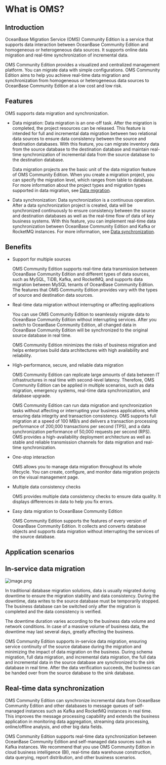 # What is OMS?

## Introduction

OceanBase Migration Service (OMS) Community Edition is a service that supports data interaction between OceanBase Community Edition and homogeneous or heterogeneous data sources. It supports online data migration and real-time synchronization of incremental data.

OMS Community Edition provides a visualized and centralized management platform. You can migrate data with simple configurations. OMS Community Edition aims to help you achieve real-time data migration and synchronization from homogeneous or heterogeneous data sources to OceanBase Community Edition at a low cost and low risk.

## Features

OMS supports data migration and synchronization.

* Data migration: Data migration is an one-off task. After the migration is completed, the project resources can be released. This feature is intended for full and incremental data migration between two relational data sources to ensure data consistency between the source and destination databases. With this feature, you can migrate inventory data from the source database to the destination database and maintain real-time synchronization of incremental data from the source database to the destination database.

   Data migration projects are the basic unit of the data migration feature of OMS Community Edition. When you create a migration project, you can specify the migration level, which ranges from table to database. For more information about the project types and migration types supported in data migration, see [Data migration](../3.user-guide/2.data-migration/1.data-migration-overview.md).

* Data synchronization: Data synchronization is a continuous operation. After a data synchronization project is created, data will be synchronized continuously to ensure consistency between the source and destination databases as well as the real-time flow of data of key business systems. With this feature, you can implement real-time data synchronization between OceanBase Community Edition and Kafka or RocketMQ instances. For more information, see [Data synchronization](../3.user-guide/3.data-synchronization/1.data-synchronization-overview.md).

## Benefits

* Support for multiple sources

   OMS Community Edition supports real-time data transmission between OceanBase Community Edition and different types of data sources, such as MySQL, TiDB, Kafka, and RocketMQ, and supports data migration between MySQL tenants of OceanBase Community Edition. The features that OMS Community Edition provides vary with the types of source and destination data sources.

* Real-time data migration without interrupting or affecting applications

   You can use OMS Community Edition to seamlessly migrate data to OceanBase Community Edition without interrupting services. After you switch to OceanBase Community Edition, all changed data in OceanBase Community Edition will be synchronized to the original source database in real time.

   OMS Community Edition minimizes the risks of business migration and helps enterprises build data architectures with high availability and reliability.

* High-performance, secure, and reliable data migration

   OMS Community Edition can replicate large amounts of data between IT infrastructures in real time with second-level latency. Therefore, OMS Community Edition can be applied in multiple scenarios, such as data migration, emergency systems, real-time data synchronization, and database upgrade.

   OMS Community Edition can run data migration and synchronization tasks without affecting or interrupting your business applications, while ensuring data integrity and transaction consistency. OMS supports full migration at a speed of 100 MB/s and delivers a transaction processing performance of 200,000 transactions per second (TPS), and a data synchronization performance of 50,000 requests per second (RPS). OMS provides a high-availability deployment architecture as well as stable and reliable transmission channels for data migration and real-time synchronization.

* One-stop interaction

   OMS allows you to manage data migration throughout its whole lifecycle. You can create, configure, and monitor data migration projects on the visual management page.

* Multiple data consistency checks

   OMS provides multiple data consistency checks to ensure data quality. It displays differences in data to help you fix errors.

* Easy data migration to OceanBase Community Edition

   OMS Community Edition supports the features of every version of OceanBase Community Edition. It collects and converts database objects and supports data migration without interrupting the services of the source database.

## Application scenarios

## In-service data migration

![image.png](https://help-static-aliyun-doc.aliyuncs.com/assets/img/en-US/6074229461/p176416.png "image.png")

In traditional database migration solutions, data is usually migrated during downtime to ensure the migration stability and data consistency. During the downtime, data writes to the source database must be temporarily stopped. The business database can be switched only after the migration is completed and the data consistency is verified.

The downtime duration varies according to the business data volume and network conditions. In case of a massive volume of business data, the downtime may last several days, greatly affecting the business.

OMS Community Edition supports in-service data migration, ensuring service continuity of the source database during the migration and minimizing the impact of data migration on the business. During schema migration, full data migration, and incremental data migration, the full data and incremental data in the source database are synchronized to the sink database in real time. After the data verification succeeds, the business can be handed over from the source database to the sink database.

## Real-time data synchronization

OMS Community Edition can synchronize incremental data from OceanBase Community Edition and other databases to message queues of self-managed instances such as Kafka and RocketMQ instances in real time. This improves the message processing capability and extends the business application in monitoring data aggregation, streaming data processing, online/offline analysis, and other big data fields.

OMS Community Edition supports real-time data synchronization between OceanBase Community Edition and self-managed data sources such as Kafka instances. We recommend that you use OMS Community Edition in cloud business intelligence (BI), real-time data warehouse construction, data querying, report distribution, and other business scenarios.